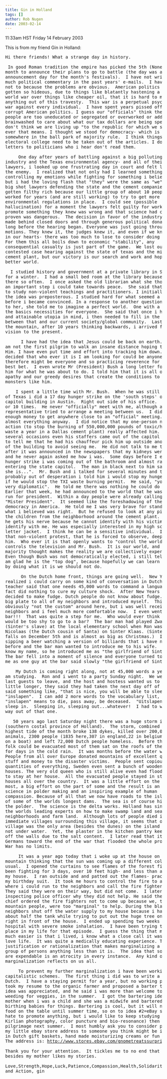 ```yaml
---
title: Gin in Holland
tags: []
author: Rob Nugen
date: 2003-02-14
---
```


<p class=date>11:33am HST Friday 14 February 2003</p>

<p>This is from my friend Gin in Holland:</p>

<pre>
Hi there friends! What a strange day in history.

 In good Roman tradition the empire has picked the 5th (Nones) of the
month to announce their plans to go to battle (the day was also the
announcement day for the month's festivals).  I have not written very
much political commentary in the past years' e-mails.  I have tried
not to because the problems are obvious.  American politics have
gotten so hideous, due to things like blatantly hastening a third
world war over things like cheaper oil, that it is hard to make
anything out of this travesty.  This war is a perpetual psychological
war against every individual.  I have spent years pissed off about
corrupt American politics. I guess our "officials" think the American
people are too uneducated or segregated or overworked or addicted or
brainwashed to care about what our tax dollars are being spent on.  I
don't think we are living up "to the republic for which we stand" what
ever that means. I thought we stood for democracy- which is at least
somewhere in the ball park of majority rule.  I think things like the
electoral college need to be taken out of the articles. I do write
letters to politicians who i hear don't read them.

     One day after years of battling against a big polluting cement
industry and the Texas environmental agency- and all of their fancy
lawyers, i looked up one frustrating day in court and felt love for
the enemy.  I realized that not only had I learned something about
controlling my emotions while fighting for something i believed in,
but i had the loving flash that "they" were the same as "we" were. The
big shot lawyers defending the state and the cement companies had
gotten filthy rich because our little group of about 10 people had
worked for years (and are still working) to try to get more
environmental regulations in place.  I could see (possible
hallucination) for a moment the lawyers felt guilty for working to
promote something they knew was wrong and that science had clearly
proven was dangerous.  The decision in favor of the industry had been
made behind closed doors and through generous political donations,
long before the hearing began. Everyone was just going through the
motions. They knew it, the judges knew it, and even if we knew it deep
in our hearts- there was too much to lose to consider doing nothing.
For them this all boils down to economic "stability", any
consequential casualty is just part of the game.  We lost our
contested case hearing against the state of texas and the midlothian
cement plant, but our victory is our search and work and hope for a
better world.

  I studied history and government at a private library in Switzerland
for a winter.  I had a small bed room at the library because i was
there so often.  I once asked the old librarian what she thought was
an important step i could take towards peace.  She said that i needed
to study non-violent teachings and practitioners. I initially thought
the idea was preposterous. I studied hard for what seemed a long time
before i became convinced. In a response to another question i posed
to her, she told me to imagine a perfect world.  One with a place and
the basics necessities for everyone.  She said that once i had a clear
and attainable utopia in mind, i then needed to fill in the details
between that and our current society/global community.  Last year on
the mountain, after 10 years thinking backwards, i arrived from my
vision to the present.

      I have had the idea that Jesus could be back on earth. I guess i
am not the first pilgrim to walk an insane distance hoping to find
Him. I have even put time and effort into tracking him down. I have
decided that who ever it is I am looking for could be anyone,
therefore might be everyone and so practicing reverence for all is my
best bet.  I even wrote Mr (President) Bush a long letter forgiving
him for what he was about to do. I told him that it is all of our
apathy and our greedy desires that create the conditions to foster
monsters like him.

    I spent a little time with Mr. Bush.  When he was still governor
of Texas i did a 17 day hunger strike on the 'south steps' of the
capitol building in Austin.  Right out side of his office.  We spoke 9
or 10 times.  He never "officially" meet with me, although a state
representative tried to arrange a meeting between us.  I did not have
enough money to get anywhere close to an "official" meeting. I said
almost everything anyway.  I did notice that my one-person non-violent
action (to stop the burning of 550,000,000 pounds of toxic/hazardous
waste a year in a Dallas cement plant) really affected him.  On
several occasions even his staffers came out of the capitol building
to tell me that he had his chauffeur pick him up outside another exit
of the building to avoid seeing me.  He did not talk to me too much
after it was announced in the newspapers that my kidneys were failing,
and he never again asked me how i was.  Some days before I ended my
hunger strike i was coming out of the bathroom and almost ran into him
entering the state capitol.  The man in black next to him said "there
she is...".  Mr. Bush and i talked for several minutes and then
probably out of desperation i told him i would stop my hunger strike
if he would stop the TXI waste burning permit.  He said, "you are not
very diplomatic".  He told me there was nothing he could do about it.
Earlier that week, he had announced to the world that he was going to
run for president.  Within a day people were already calling him
"Mister President".  It seemed like the foreshadowing of the death of
democracy in America.  He told me I was very brave for standing up for
what i believed was right.  But he refused to look at any pictures of
the children from the neighborhood around the cement plant.  I suspect
he gets his nerve because he cannot identify with his victims.  He did
identify with me. He was especially interested in my high school
letter jacket.  I think he can be a sensitive individual.  I believe
that non-violent protest, that he is forced to observe, deeply affects
him.  Who ever it is that openly wants to "control the world",
controls the television and Mr. Bush.  It is our world, and the
majority thought makes the reality we are collectively experiencing.
Even though Bush was not democratically elected, i still tell myself i
am glad he is the "top dog", because hopefully we can learn what to do
by doing what it is we should not do.

      On the Dutch home front, things are going well.  New Years Eve i
realized i could carry on some kind of conversation in Dutch.  My
teacher said that one needs 45,000 words to command a language.  That
fact did nothing to cure my culture shock.  After New Years Eve i
decided to make fudge. Dutch people do not know about fudge. I took a
big plate to all of my neighbors and introduced myself.  This was
obviously "not the custom" around here, but i was well received by my
neighbors and i feel much more comfortable now.  I even went to the
bar!!!  That was quite a step for me.  Who would ever think that i
would be too shy to go to a bar?  The bar man had played Zwarte Piet
(Sinter's slave) at the local elementary school when Ron was Sint
Nicolaas (the Dutch cousin of Santa) on Sinter Klaas. (Sinter Klaas
falls on December 5th and is almost as big as Christmas.)  I was
sipping a beer watching a version of billiards that i have never seen
before and the bar man wanted to introduce me to his wife.  He did not
know my name, so he introduced me as "the girlfriend of Sinter Klaas".
The bar fell into a moment of silence and everyone turned to look at
me as one guy at the bar said slowly "the girlfriend of Sinter Klaas?"

    My Dutch is coming right along, not at 45,000 words a year, but I
am studying.  Ron and i went to a party Sunday night.  We were the
last guests to leave, and the host and hostess wanted us to stay a
little longer, they said they had taken the next day off of work.  I
said something like, "that is nice, you will be able to sleep in"-
"inslapen".  I can add 2 more words to the vocabulary list, because
"inslapen" means to die, pass away, be deceased.  "Uitslapen" means to
sleep in.  Sleeping in, sleeping out...whatever!  I had to wiggle my
way out of that one.

   50 years ago last Saturday night there was a huge storm in Zeeland
(southern costal province of Holland).  The storm, combined with the
highest tide of the month broke 138 dykes, killed over 200,000
animals, 2300 people (1835 here,307 in england,22 in belgium and 132
on a boat) and left 72,000 Dutch people homeless.  Before the living
folk could be evacuated most of them sat on the roofs of their houses
for days in the cold rain.  It was months before the water was gone.
People from all over Europe donated mountains of excellent quality
stuff and money to the disaster victims.  People sent copious
quantities of everything, Sweden even sent a bunch of wooden
houses. The very old queen who is still alive even had flood victims
to stay at her house.  All the evacuated people stayed in strangers
houses all over the country.  It was a little effort on the part of
most, a big effort on the part of some and the result is an amazing
science in polder making and an inspiring example of human
compassion. Because of all that we now have roads to the island on top
of some of the worlds longest dams.  The sea is of course higher than
the polder.  The science is the delta works. Holland has since been
the worlds leading experts on how to make swamp land and sea into
neighborhoods and farm land.  Although lots of people died in the
immediate villages surrounding this village, it seems that our little
village was the only area (besides the dunes) on the island that was
not under water.  Yet, the plaster in the kitchen pantry keeps flaking
off the walls due to the salt content.  I later read that it was the
Germans toward the end of the war that flooded the whole province!
War has no limits.

     It was a year ago today that i woke up at the house on the
mountain thinking that the sun was coming up a different color than
usual.  I opened the curtains to see flames of the forest fire i had
been fighting for 3 days, over 10 feet high- and less than a foot from
my house.  I ran outside and and patted out the flames- practically in
my birthday suit.  It took me hours to control the fire to a point
where i could run to the neighbors and call the fire fighters again.
They said they were on their way, but did not come.  I later asked the
inspecting police officer why they did not help. He said the police
chief ordered the fire fighters not to come up because we, the
mountain people, were too "marginal" to help. During the blaze my
neighbors shut off the water supply to my house because i had used
about half the tank while trying to put out the huge tree on fire
right in front of the house.  I ended up spending two weeks in the
hospital with severe smoke inhalation.  I have been trying to find a
place in my life for that episode.  I guess the thing that makes it
much easier is that i lived, i know what a close call it was, and i
love life.  It was quite a medically educating experience. There is no
justification or rationalization that makes marginalizing a person or
group of persons anything less than it is.  The idea that some people
are expendable is an atrocity in every instance.  Any kind of
marginalization reflects on us all.

     To prevent my further marginalization i have been working on
capitalistic schemes.  The first thing i did was to write a resume in
Dutch.  I have a staying permit for a year, but no working permit.  I
took my resume to the organic farmer and proposed a barter trade. The
idea was appreciated, and he said i was more than welcome to trade
weeding for veggies, in the summer.  I got the bartering idea from my
mother when i was a child and she was a midwife and bartered home
birthing babies for things. Bartering is cool, but it will not put
food on the table until summer time, so on to idea #2=eBay store.  I
hate to promote anything, but i would like to keep studying Dutch (and
Kirlian photography, color puncture and bio-resonance) then finish my
pilgrimage next summer.  I most humbly ask you to consider passing on
my little ebay store address to someone you think might be interested
in Dutch gift baskets, hand made moisturizing creams or fun long hats.
The address is: <a href="http://www.stores.ebay.com/gnometreatssurprisesfromholland">http://www.stores.ebay.com/gnometreatssurprisesfromholland</a>

Thank you for your attention.  It tickles me to no end that someone
besides my mother likes my stories.

Love,Strength,Hope,Luck,Patience,Compassion,Health,Solidarity,Ideas
and Action, gin
</pre>
